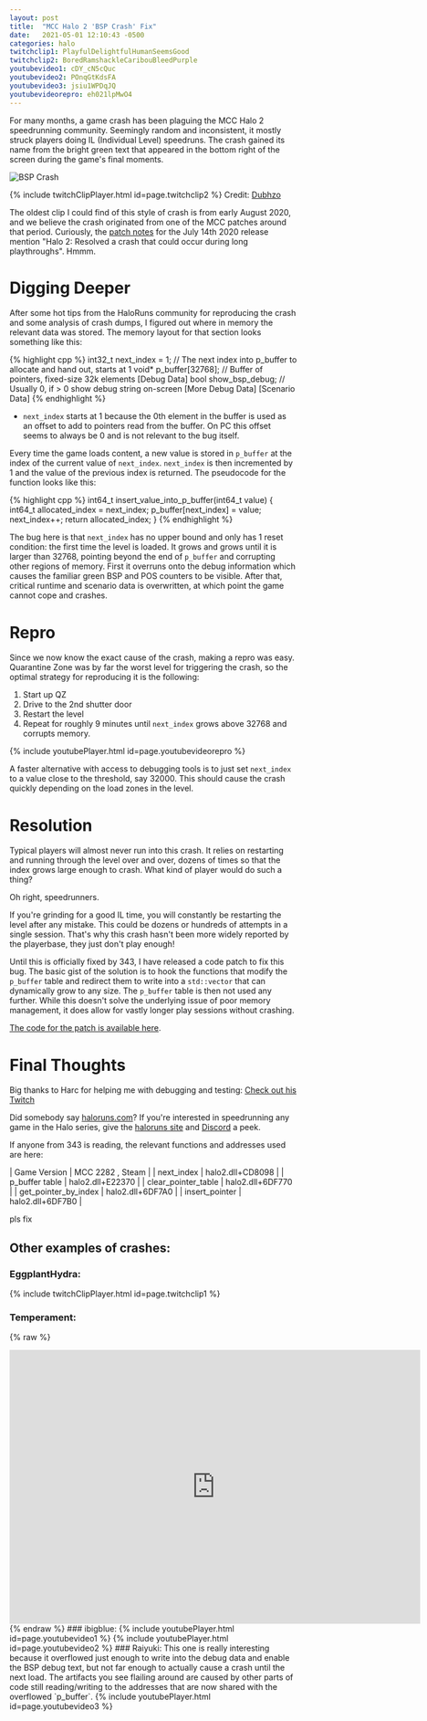 ```yaml
---
layout: post
title:  "MCC Halo 2 'BSP Crash' Fix"
date:   2021-05-01 12:10:43 -0500
categories: halo
twitchclip1: PlayfulDelightfulHumanSeemsGood
twitchclip2: BoredRamshackleCaribouBleedPurple
youtubevideo1: cDY_cN5cQuc
youtubevideo2: POnqGtKdsFA
youtubevideo3: jsiu1WPDqJQ
youtubevideorepro: eh021lpMwO4
---
```


For many months, a game crash has been plaguing the MCC Halo 2 speedrunning community. Seemingly random and inconsistent, it mostly struck players doing IL (Individual Level) speedruns. The crash gained its name from the bright green text that appeared in the bottom right of the screen during the game's final moments.

![BSP Crash](/assets/crash.jpg)

{% include twitchClipPlayer.html id=page.twitchclip2 %}
Credit: [Dubhzo][dubhzo-twitch] 

The oldest clip I could find of this style of crash is from early August 2020, and we believe the crash originated from one of the MCC patches around that period. Curiously, the [patch notes][july-patch-notes] for the July 14th 2020 release mention "Halo 2: Resolved a crash that could occur during long playthroughs". Hmmm.

# Digging Deeper

After some hot tips from the HaloRuns community for reproducing the crash and some analysis of crash dumps, I figured out where in memory the relevant data was stored. The memory layout for that section looks something like this:

{% highlight cpp %}
int32_t next_index = 1; // The next index into p_buffer to allocate and hand out, starts at 1
void* p_buffer[32768]; // Buffer of pointers, fixed-size 32k elements
[Debug Data]
bool show_bsp_debug; // Usually 0, if > 0 show debug string on-screen
[More Debug Data]
[Scenario Data]
{% endhighlight %}

* `next_index` starts at 1 because the 0th element in the buffer is used as an offset to add to pointers read from the buffer. On PC this offset seems to always be 0 and is not relevant to the bug itself.

Every time the game loads content, a new value is stored in `p_buffer` at the index of the current value of `next_index`. `next_index` is then incremented by 1 and the value of the previous index is returned. The pseudocode for the function looks like this: 

{% highlight cpp %}
int64_t insert_value_into_p_buffer(int64_t value)
{
  int64_t allocated_index = next_index;
  p_buffer[next_index] = value;
  next_index++;
  return allocated_index;
}
{% endhighlight %}

The bug here is that `next_index` has no upper bound and only has 1 reset condition: the first time the level is loaded. It grows and grows until it is larger than 32768, pointing beyond the end of `p_buffer` and corrupting other regions of memory. First it overruns onto the debug information which causes the familiar green BSP and POS counters to be visible. After that, critical runtime and scenario data is overwritten, at which point the game cannot cope and crashes.

# Repro

Since we now know the exact cause of the crash, making a repro was easy. Quarantine Zone was by far the worst level for triggering the crash, so the optimal strategy for reproducing it is the following:

1. Start up QZ
2. Drive to the 2nd shutter door
3. Restart the level
4. Repeat for roughly 9 minutes until `next_index` grows above 32768 and corrupts memory.

{% include youtubePlayer.html id=page.youtubevideorepro %}

A faster alternative with access to debugging tools is to just set `next_index` to a value close to the threshold, say 32000. This should cause the crash  quickly depending on the load zones in the level.

# Resolution

Typical players will almost never run into this crash. It relies on restarting and running through the level over and over, dozens of times so that the index grows large enough to crash. What kind of player would do such a thing?

Oh right, speedrunners.

If you're grinding for a good IL time, you will constantly be restarting the level after any mistake. This could be dozens or hundreds of attempts in a single session. That's why this crash hasn't been more widely reported by the playerbase, they just don't play enough!

Until this is officially fixed by 343, I have released a code patch to fix this bug. The basic gist of the solution is to hook the functions that modify the `p_buffer` table and redirect them to write into a `std::vector` that can dynamically grow to any size. The `p_buffer` table is then not used any further. While this doesn't solve the underlying issue of poor memory management, it does allow for vastly longer play sessions without crashing.

[The code for the patch is available here][implemented-fix]. 

# Final Thoughts

Big thanks to Harc for helping me with debugging and testing: [Check out his Twitch][harc-twitch] 

Did somebody say [haloruns.com][haloruns-link]? If you're interested in speedrunning any game in the Halo series, give the [haloruns site][haloruns-link] and [Discord][haloruns-discord] a peek.

If anyone from 343 is reading, the relevant functions and addresses used are here:

| Game Version | MCC 2282 , Steam |
| next_index | halo2.dll+CD8098 |
| p_buffer table | halo2.dll+E22370 |
| clear_pointer_table | halo2.dll+6DF770 |
| get_pointer_by_index | halo2.dll+6DF7A0 |
| insert_pointer | halo2.dll+6DF7B0 |

pls fix

## Other examples of crashes:

### EggplantHydra:
{% include twitchClipPlayer.html id=page.twitchclip1 %}

### Temperament:
{% raw %}
<iframe src="https://player.twitch.tv/?video=831432106&parent=blog.scal.es&autoplay=false" frameborder="0" allowfullscreen="true" scrolling="no" height="480" width="720"></iframe>
{% endraw %}
### ibigblue:
{% include youtubePlayer.html id=page.youtubevideo1 %}
{% include youtubePlayer.html id=page.youtubevideo2 %}
### Raiyuki:
This one is really interesting because it overflowed just enough to write into the debug data and enable the BSP debug text, but not far enough to actually cause a crash until the next load. The artifacts you see flailing around are caused by other parts of code still reading/writing to the addresses that are now shared with the overflowed `p_buffer`.
{% include youtubePlayer.html id=page.youtubevideo3 %}

[haloruns-link]: https://haloruns.com/
[haloruns-discord]: https://haloruns.com/discord
[harc-twitch]: https://www.twitch.tv/harctehshark
[dubhzo-twitch]: https://www.twitch.tv/dubhzo
[implemented-fix]: https://github.com/Scaless/HaloTAS/blob/master/HaloTAS/HRPatcher/dllmain.cpp#L257
[july-patch-notes]: https://support.halowaypoint.com/hc/en-us/articles/360045689232-Halo-The-Master-Chief-Collection-Patch-Notes-7-14-20

